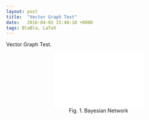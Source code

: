 ```yaml
---
layout: post
title:  "Vector Graph Test"
date:   2016-04-02 15:48:10 +0800
tags: BlaBla, LaTeX
---
```

Vector Graph Test.
<div align="center">
<embed src = "/figures/SVG.Test.Figure.svg" width = "250px"><br>
<figcaption>Fig. 1. Bayesian Network</figcaption>
</div>



